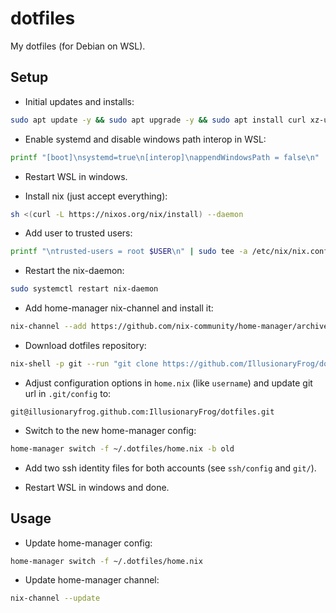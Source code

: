 # dotfiles

My dotfiles (for Debian on WSL).

## Setup
- Initial updates and installs:
```bash
sudo apt update -y && sudo apt upgrade -y && sudo apt install curl xz-utils openssh-client -y
```

- Enable systemd and disable windows path interop in WSL:
```bash
printf "[boot]\nsystemd=true\n[interop]\nappendWindowsPath = false\n" | sudo tee /etc/wsl.conf
```

- Restart WSL in windows.

- Install nix (just accept everything):
```bash
sh <(curl -L https://nixos.org/nix/install) --daemon
```

- Add user to trusted users:
```bash
printf "\ntrusted-users = root $USER\n" | sudo tee -a /etc/nix/nix.conf
```

- Restart the nix-daemon:
```bash
sudo systemctl restart nix-daemon
```

- Add home-manager nix-channel and install it:
```bash
nix-channel --add https://github.com/nix-community/home-manager/archive/master.tar.gz home-manager && nix-channel --update && nix-shell '<home-manager>' -A install
```

- Download dotfiles repository:
```bash
nix-shell -p git --run "git clone https://github.com/IllusionaryFrog/dotfiles.git ~/.dotfiles"
```

- Adjust configuration options in `home.nix` (like `username`) and update git url in `.git/config` to:
```
git@illusionaryfrog.github.com:IllusionaryFrog/dotfiles.git
```

- Switch to the new home-manager config:
```bash
home-manager switch -f ~/.dotfiles/home.nix -b old
```

- Add two ssh identity files for both accounts (see `ssh/config` and `git/`).

- Restart WSL in windows and done.

## Usage
- Update home-manager config:
```bash
home-manager switch -f ~/.dotfiles/home.nix
```

- Update home-manager channel:
```bash
nix-channel --update
```
